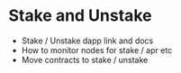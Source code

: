 # Stake and Unstake

<!-- TODO -->

- Stake / Unstake dapp link and docs
- How to monitor nodes for stake / apr etc
- Move contracts to stake / unstake